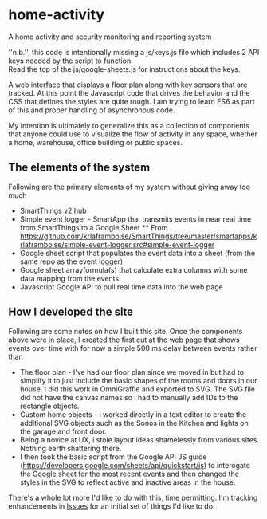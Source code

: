 # home-activity
A home activity and security monitoring and reporting system

''n.b.'', this code is intentionally missing a js/keys.js file which includes 2 API keys needed by the script to function.  
Read the top of the js/google-sheets.js for instructions about the keys.

A web interface that displays a floor plan along with key sensors that are tracked.  At this point the Javascript code that drives the behavior and the CSS that defines the styles are quite rough.  I am trying to learn ES6 as part of this and proper handling of asynchronous code.

My intention is ultimately to generalize this as a collection of components that anyone could use to visualize the flow of activity in any space, whether a home, warehouse, office building or public spaces.

## The elements of the system

Following are the primary elements of my system without giving away too much

* SmartThings v2 hub
* Simple event logger - SmartApp that transmits events in near real time from SmartThings to a Google Sheet
** From https://github.com/krlaframboise/SmartThings/tree/master/smartapps/krlaframboise/simple-event-logger.src#simple-event-logger
* Google sheet script that populates the event data into a sheet (from the same repo as the event logger)
* Google sheet arrayformula(s) that calculate extra columns with some data mapping from the events
* Javascript Google API to pull real time data into the web page

## How I developed the site

Following are some notes on how I built this site.  Once the components above were in place, I 
created the first cut at the web page that shows events over time with for now a simple 500 ms delay
between events rather than 

* The floor plan - I've had our floor plan since we moved in but had to simplify it to just include the basic shapes of the rooms and doors in our house.  I did this work in OmniGraffle and exported to SVG.  The SVG file did not have the canvas names so i had to manually add IDs to the rectangle objects.  
* Custom home objects - i worked directly in a text editor to create the additional SVG objects such as the Sonos in the Kitchen and lights on the garage and front door.
* Being a novice at UX, i stole layout ideas shamelessly from various sites.  Nothing earth shattering there.  
* I then took the basic script from the Google API JS guide (https://developers.google.com/sheets/api/quickstart/js) to interogate the Google sheet for the most recent events and then changed the styles in the SVG to reflect active and inactive areas in the house.

There's a whole lot more I'd like to do with this, time permitting.  I'm tracking enhancements in <a href="issues">Issues</a> for an initial set of things I'd like to do.
